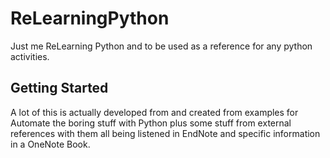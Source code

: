 # ReLearningPython
Just me ReLearning Python and to be used as a reference for any python activities. 

## Getting Started 
A lot of this is actually developed from and created from examples for Automate the boring stuff with Python plus some stuff from external references with them all being listened in EndNote and specific information in a OneNote Book. 
